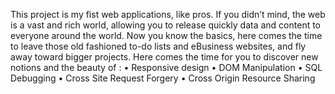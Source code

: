 This project is my fist web applications, like pros. If you didn’t mind, the web is a vast and rich world, allowing you to release quickly data and content to everyone around the world.
Now you know the basics, here comes the time to leave those old fashioned to-do lists and eBusiness websites, and fly away toward bigger projects.
Here comes the time for you to discover new notions and the beauty of :
• Responsive design
• DOM Manipulation
• SQL Debugging
• Cross Site Request Forgery
• Cross Origin Resource Sharing
